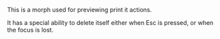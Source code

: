 This is a morph used for previewing print it actions.It has a special ability to delete itself either when Esc is pressed, or when the focus is lost.